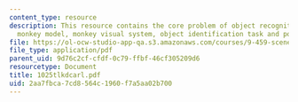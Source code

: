```yaml
---
content_type: resource
description: This resource contains the core problem of object recognition, Rhesus
  monkey model, monkey visual system, object identification task and population analysis.
file: https://ol-ocw-studio-app-qa.s3.amazonaws.com/courses/9-459-scene-understanding-symposium-spring-2006/2aa7fbca7cd8564c1960f7a5aa02b700_1025tlkdcarl.pdf
file_type: application/pdf
parent_uid: 9d76c2cf-cfdf-0c79-ffbf-46cf305209d6
resourcetype: Document
title: 1025tlkdcarl.pdf
uid: 2aa7fbca-7cd8-564c-1960-f7a5aa02b700
---
```

